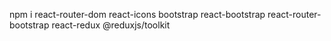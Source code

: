 npm i react-router-dom react-icons bootstrap react-bootstrap react-router-bootstrap react-redux @reduxjs/toolkit

